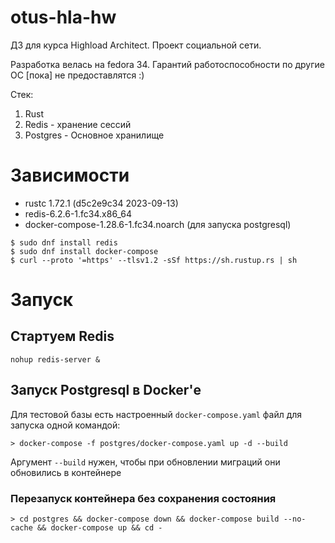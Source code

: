 # otus-hla-hw
ДЗ для курса  Highload Architect. Проект социальной сети.

Разработка велась на fedora 34. Гарантий работоспособности по другие ОС [пока] не предоставлятся :)

Стек:
1. Rust 
2. Redis - хранение сессий
3. Postgres - Основное хранилище

# Зависимости
- rustc 1.72.1 (d5c2e9c34 2023-09-13)
- redis-6.2.6-1.fc34.x86_64
- docker-compose-1.28.6-1.fc34.noarch (для запуска postgresql)

```
$ sudo dnf install redis
$ sudo dnf install docker-compose
$ curl --proto '=https' --tlsv1.2 -sSf https://sh.rustup.rs | sh
```

# Запуск
## Стартуем Redis
`nohup redis-server &`

## Запуск Postgresql в Docker'е
Для тестовой базы есть настроенный `docker-compose.yaml` файл для запуска одной командой:
```shell
> docker-compose -f postgres/docker-compose.yaml up -d --build
```
Аргумент `--build` нужен, чтобы при обновлении миграций они обновились в контейнере

### Перезапуск контейнера без сохранения состояния
```shell
> cd postgres && docker-compose down && docker-compose build --no-cache && docker-compose up && cd -
```